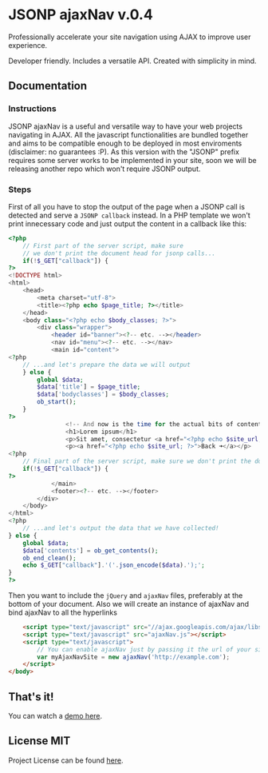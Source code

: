 # JSONP ajaxNav v.0.4
Professionally accelerate your site navigation using AJAX to improve user experience.

Developer friendly. Includes a versatile API. Created with simplicity in mind. 

## Documentation
### Instructions
JSONP ajaxNav is a useful and versatile way to have your web projects navigating in AJAX.
All the javascript functionalities are bundled together and aims to be compatible enough to be deployed in most enviroments (disclaimer: no guarantees :P).
As this version with the "JSONP" prefix requires some server works to be implemented in your site, soon we will be releasing another repo which won't require JSONP output.

### Steps

First of all you have to stop the output of the page when a JSONP call is detected and serve a `JSONP callback` instead.
In a PHP template we won't print innecessary code and just output the content in a callback like this:

```php
<?php
	// First part of the server script, make sure
	// we don't print the document head for jsonp calls...
	if(!$_GET["callback"]) {
?>
<!DOCTYPE html>
<html>
	<head>
		<meta charset="utf-8">
		<title><?php echo $page_title; ?></title>
	</head>
	<body class="<?php echo $body_classes; ?>">
		<div class="wrapper">
			<header id="banner"><?-- etc. --></header>
			<nav id="menu"><?-- etc. --></nav>
			<main id="content">
<?php
	// ...and let's prepare the data we will output
	} else {
		global $data;
		$data['title'] = $page_title;
		$data['bodyclasses'] = $body_classes;
		ob_start();
	}
?>	
				<!-- And now is the time for the actual bits of content: -->
				<h1>Lorem ipsum</h1>
				<p>Sit amet, consectetur <a href="<?php echo $site_url; ?>/index.php?sec=adipiscing">adipiscing</a> elit. Nunc fringilla cursus scelerisque. </p>
				<p><a href="<?php echo $site_url; ?>">Back ➜</a></p>
<?php
	// Final part of the server script, make sure we don't print the document footer for jsonp calls...
	if(!$_GET["callback"]) {
?>
			</main>
			<footer><?-- etc. --></footer>
		</div>
	</body>
</html>
<?php 
	// ...and let's output the data that we have collected!
} else {
	global $data;
	$data['contents'] = ob_get_contents();
	ob_end_clean();
	echo $_GET["callback"].'('.json_encode($data).');';
}
?>
```

Then you want to include the `jQuery` and `ajaxNav` files, preferably at the
 bottom of your document.
 Also we will create an instance of ajaxNav and bind ajaxNav to all the hyperlinks

```html
	<script type="text/javascript" src="//ajax.googleapis.com/ajax/libs/jquery/1.11.2/jquery.min.js"></script>
	<script type="text/javascript" src="ajaxNav.js"></script>
	<script type="text/javascript">
		// You can enable ajaxNav just by passing it the url of your site
		var myAjaxNavSite = new ajaxNav('http://example.com');
	</script>
</body>
```

## That's it!
You can watch a [demo here](http://surgever.com/ajaxnav/demo/).

## License MIT
Project License can be found [here](LICENSE.md).